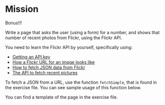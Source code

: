 Mission
=======

Bonus!!!

Write a page that asks the user (using a form) for a number,
and shows that number of recent photos from Flickr, using the Flickr API.

You need to learn the Flickr API by yourself, specifically using:

- [Getting an API key](https://www.flickr.com/services/api/keys/)
- [How a Flickr URL for an image looks like](https://www.flickr.com/services/api/misc.urls.html)
- [How to fetch JSON data from Flickr](https://www.flickr.com/services/api/request.rest.html)
- [The API to fetch recent pictures](https://www.flickr.com/services/api/flickr.photos.getRecent.html)

To fetch a JSON from a URL, use the function `fetchSimple`, that is found in the exercise file.
You can see sample usage of this function below.

You can find a template of the page in the exercise file.
